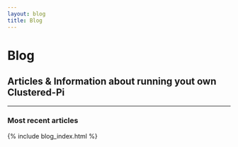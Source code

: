 ```yaml
---
layout: blog
title: Blog
---
```


# Blog
## Articles & Information about running yout own Clustered-Pi 
---
### Most recent articles

{% include blog_index.html %}